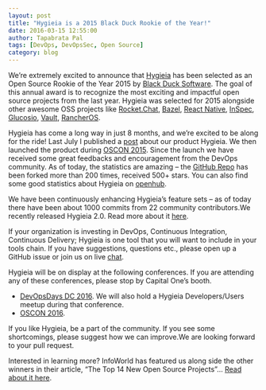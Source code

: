 ```yaml
---
layout: post
title: "Hygieia is a 2015 Black Duck Rookie of the Year!"
date: 2016-03-15 12:55:00
author: Tapabrata Pal
tags: [DevOps, DevOpsSec, Open Source]
category: blog
---
```


We’re extremely excited to announce that [Hygieia](http://github.com/capitalone/Hygieia) has been selected as an Open Source Rookie of the Year 2015 by [Black Duck Software](https://www.blackducksoftware.com/open-source-rookies). The goal of this annual award is to recognize the most exciting and impactful open source projects from the last year. Hygieia was selected for 2015 alongside other awesome OSS projects like [Rocket.Chat](https://rocket.chat/), [Bazel](http://bazel.io/), [React Native](http://facebook.github.io/react-native/), [InSpec](https://www.chef.io/inspec/), [Glucosio](http://www.glucosio.org/), [Vault](https://www.vaultproject.io/), [RancherOS](http://rancher.com/rancher-os/).

<!--more-->

Hygieia has come a long way in just 8 months, and we’re excited to be along for the ride!  Last July I published a [post](http://www.capitalone.io/blog/hygieia-making-sense-out-of-your-devops-tools/) about our product Hygieia. We then launched the product during [OSCON 2015](http://conferences.oreilly.com/oscon/open-source-2015). Since the launch we have received some great feedbacks and encouragement from the DevOps community. As of today, the statistics are amazing – the [GitHub Repo](http://github.com/capitalone/Hygieia) has been forked more than 200 times, received 500+ stars. You can also find some good statistics about Hygieia on [openhub](https://www.openhub.net/p/Hygieia).

We have been continuously enhancing Hygieia’s feature sets – as of today there have been about 1000 commits from 22 community contributors.We recently released Hygieia 2.0. Read more about it [here](https://github.com/capitalone/Hygieia/blob/master/Hygieia2.md).

If your organization is investing in DevOps, Continuous Integration, Continuous Delivery; Hygieia is one tool that you will want to include in your tools chain.
 If you have suggestions, questions etc., please open up a GitHub issue or join us on live [chat](https://gitter.im/capitalone/Hygieia?utm_source=badge&utm_medium=badge&utm_campaign=pr-badge&utm_content=badge).

Hygieia will be on display at the following conferences. If you are attending any of these conferences, please stop by Capital One’s booth.

* [DevOpsDays DC 2016](http://www.devopsdays.org/events/2016-washington-dc/). We will also hold a Hygieia Developers/Users meetup during that conference.
* [OSCON 2016](http://conferences.oreilly.com/oscon/open-source-us).

If you like Hygieia, be a part of the community. If you see some shortcomings, please suggest how we can improve.We are looking forward to your pull request.

Interested in learning more? InfoWorld has featured us along side the other winners in their article, “The Top 14 New Open Source Projects”… [Read about it here](http://www.infoworld.com/article/3043024/open-source-tools/the-top-14-new-open-source-projects.html).

